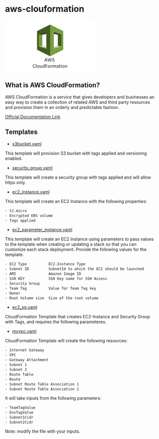 # aws-clouformation

![Alt text](images/logo.png?raw=true "Title")


## What is AWS CloudFormation?

AWS CloudFormation is a service that gives developers and businesses an easy way to create a collection of related AWS and third party resources and provision them in an orderly and predictable fashion.


[Official Documentation Link](https://aws.amazon.com/cloudformation/#:~:text=AWS%20Cloud%E2%80%8BFormation&text=AWS%20CloudFormation%20allows%20you%20to,AWS%20and%20third%20party%20resources)

## Templates

* [s3bucket.yaml](s3bucket.yaml)

This template will provision S3 bucket with tags applied and versioning enabled.

* [security_group.yaml](security_group.yaml)

This template will create a security group with tags applied and will allow https only.

* [ec2_instance.yaml](ec2_instance.yaml)

This template will create an EC2 Instance with the following properties:  

    - t2.micro
    - Encrypted EBS volume
    - Tags applied

* [ec2_parameter_instance.yaml](ec2_parameter_instance.yaml)

This template will create an EC2 Instance using parameters to pass values to the template when creating or updating a stack so that you can customize each stack deployment. Provide the following values for the template.

    - EC2 Type          EC2-Instance Type
    - Subnet ID         SubnetId to which the EC2 should be launched
    - AMI               Amazon Image ID
    - SSH KEY           SSH Key name for SSH Access
    - Security Group
    - Team Tag          Value for Team Tag key
    - Owner             
    - Root Volume size  Size of the root volume

* [ec2_sg.yaml](ec2_sg.yaml)

CloudFormation Template that creates EC2-Instance and Security Group with Tags, and requires the following parameteres.

* [myvpc.yaml](myvpc.yaml)

CloudFormation Template will create the following resources:

    - Internet Gateway
    - VPC
    - Gateway Attachment
    - Subnet 1
    - Subnet 2
    - Route Table
    - Route 
    - Subnet Route Table Association 1
    - Subnet Route Table Association 2


It will take inputs from the following parameters:

    - TeamTagValue
    - EnvTagValue
    - Subnet1Cidr
    - Subnet2Cidr

Note: modify the file with your inputs.



